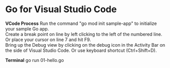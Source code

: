 # Go for Visual Studio Code
<b>VCode Process</b>
Run the command "go mod init sample-app" to initialize your sample Go app.<br>
Create a break point on line by left clicking to the left of the numbered line. Or place your cursor on line 7 and hit F9.<br>
Bring up the Debug view by clicking on the debug icon in the Activity Bar on the side of Visual Studio Code. Or use keyboard shortcut (Ctrl+Shift+D).<br>

<b>Terminal</b>
go run 01-hello.go<br>